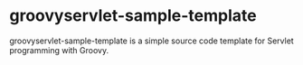 groovyservlet-sample-template
=============================

groovyservlet-sample-template is a simple source code template for Servlet programming with Groovy.